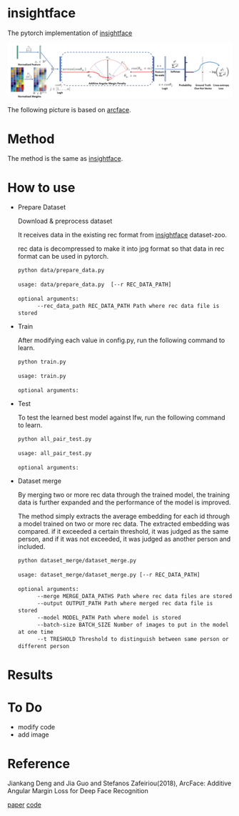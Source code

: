 # insightface

The pytorch implementation of [insightface](https://github.com/deepinsight/insightface)

![arcface](./image/arcface.png)

The following picture is based on [arcface](https://arxiv.org/pdf/1801.07698.pdf).

# Method

  The method is the same as [insightface](https://github.com/deepinsight/insightface).


# How to use 

+ Prepare Dataset

  Download & preprocess dataset

  It receives data in the existing rec format from [insightface](https://github.com/deepinsight/insightface) dataset-zoo.

  rec data is decompressed to make it into jpg format so that data in rec format can be used in pytorch.

  ```
  python data/prepare_data.py 

  usage: data/prepare_data.py  [--r REC_DATA_PATH]

  optional arguments:
        --rec_data_path REC_DATA_PATH Path where rec data file is stored  
  ```
        
+ Train
  
  After modifying each value in config.py, run the following command to learn.
  
  ```
  python train.py
  
  usage: train.py  

  optional arguments:
  
  ```
  
+ Test
  
  To test the learned best model against lfw, run the following command to learn.
  
  ```
  python all_pair_test.py
  
  usage: all_pair_test.py  

  optional arguments: 
  
  ```
  
+ Dataset merge
  
  By merging two or more rec data through the trained model, the training data is further expanded and the performance of the model is improved.
  
  The method simply extracts the average embedding for each id through a model trained on two or more rec data. 
  The extracted embedding was compared. if it exceeded a certain threshold, it was judged as the same person, 
  and if it was not exceeded, it was judged as another person and included.
  
  ```
  python dataset_merge/dataset_merge.py
  
  usage: dataset_merge/dataset_merge.py [--r REC_DATA_PATH]

  optional arguments:
        --merge MERGE_DATA_PATHS Path where rec data files are stored  
        --output OUTPUT_PATH Path where merged rec data file is stored 
        --model MODEL_PATH Path where model is stored 
        --batch-size BATCH_SIZE Number of images to put in the model at one time
        --t TRESHOLD Threshold to distinguish between same person or different person
  ```

# Results

# To Do
+ modify code 
+ add image

# Reference
Jiankang Deng and Jia Guo and Stefanos Zafeiriou(2018), ArcFace: Additive Angular Margin Loss for Deep Face Recognition

[paper](https://arxiv.org/pdf/1801.07698.pdf)  [code](https://github.com/deepinsight/insightface)
